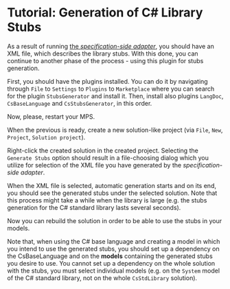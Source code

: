 # Tutorial: Generation of C# Library Stubs

As a result of running [the *specification-side adapter*](https://github.com/Zeman-Dalibor/DotNetLibraryExporter),
you should have an XML file, which describes the library stubs. With this done, you can continue
to another phase of the process - using this plugin for stubs generation.

First, you should have the plugins installed. You can do it by navigating through `File` to
`Settings` to `Plugins` to `Marketplace` where you can search for the plugin `StubsGenerator`
and install it. Then, install also plugins `LangDoc`, `CsBaseLanguage` and `CsStubsGenerator`,
in this order.

Now, please, restart your MPS.

When the previous is ready, create a new solution-like project (via `File`, `New`, `Project`,
`Solution project`).

Right-click the created solution in the created project. Selecting the `Generate Stubs` option
should result in a file-choosing dialog which you utilize for selection of the XML file you have
generated by the *specification-side adapter*.

When the XML file is selected, automatic generation starts and on its end, you should see the
generated stubs under the selected solution. Note that this process might take a while when the
library is large (e.g. the stubs generation for the C# standard library lasts several seconds).

Now you can rebuild the solution in order to be able to use the stubs in your models.

Note that, when using the C# base language and creating a model in which you intend to use
the generated stubs, you should set up a dependency on the CsBaseLanguage and on the **models**
containing the generated stubs you desire to use. You cannot set up a dependency on the whole
solution with the stubs, you must select individual models (e.g. on the `System` model of the C#
standard library, not on the whole `CsStdLibrary` solution).
